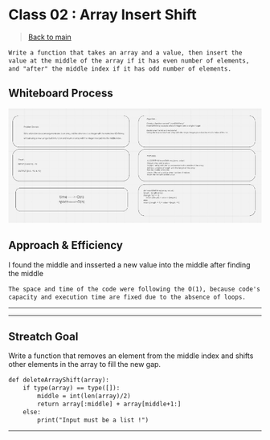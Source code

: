 # Class 02 : Array Insert Shift

> [Back to main](../README.md)

    Write a function that takes an array and a value, then insert the value at the middle of the array if it has even number of elements, and "after" the middle index if it has odd number of elements.

## Whiteboard Process

![array-insert-shift-image](array-insert-shift.jpg)

## Approach & Efficiency

   I found the middle and insserted a new value into the middle after finding the middle 

    The space and time of the code were following the O(1), because code's capacity and execution time are fixed due to the absence of loops.

---
---

## Streatch Goal

Write a function that removes an element from the middle index and shifts other elements in the array to fill the new gap.

```
def deleteArrayShift(array):
    if type(array) == type([]):
        middle = int(len(array)/2) 
        return array[:middle] + array[middle+1:]
    else:
        print("Input must be a list !")
```

---